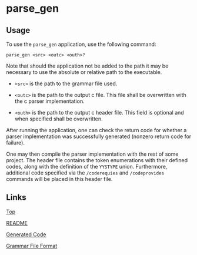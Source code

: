 # parse\_gen

## Usage

To use the `parse_gen` application, use the following command:

`parse_gen <src> <outc> <outh>?`

Note that should the application not be added to the path it may be necessary to use the absolute or relative path to the executable.

* `<src>` is the path to the grammar file used.

* `<outc>` is the path to the output c file.
  This file shall be overwritten with the c parser implementation.

* `<outh>` is the path to the output c header file.
  This field is optional and when specified shall be overwritten.

After running the application, one can check the return code for whether a parser implementation was successfully generated (nonzero return code for failure).

One may then compile the parser implementation with the rest of some project.
The header file contains the token enumerations with their defined codes, along with the definition of the `YYSTYPE` union.
Furthermore, additional code specified via the `/coderequies` and `/codeprovides` commands will be placed in this header file.

## Links

[Top](top.md)

[README](README.md)

[Generated Code](code.md)

[Grammar File Format](grammar.md)
